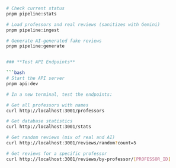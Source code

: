 ```bash

# Check current status
pnpm pipeline:stats

# Load professors and real reviews (sanitizes with Gemini)
pnpm pipeline:ingest

# Generate AI-generated fake reviews 
pnpm pipeline:generate


### **Test API Endpoints**

```bash
# Start the API server
pnpm api:dev

# In a new terminal, test the endpoints:

# Get all professors with names
curl http://localhost:3001/professors

# Get database statistics  
curl http://localhost:3001/stats

# Get random reviews (mix of real and AI)
curl http://localhost:3001/reviews/random?count=5

# Get reviews for a specific professor
curl http://localhost:3001/reviews/by-professor/[PROFESSOR_ID]
```